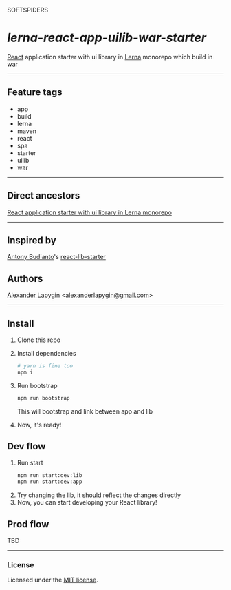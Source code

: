 SOFTSPIDERS

# *lerna-react-app-uilib-war-starter*

[React](https://reactjs.org/) application starter with ui library in [Lerna](https://lerna.js.org/) monorepo which build
in war

---

## Feature tags

- app
- build
- lerna
- maven
- react
- spa
- starter
- uilib
- war

---

## Direct ancestors

[React application starter with ui library in Lerna monorepo](https://github.com/softspiders/lerna-react-app-uilib-starter)

---

## Inspired by

[Antony Budianto](https://github.com/antonybudianto)'s [react-lib-starter](https://github.com/antonybudianto/react-lib-starter)

## Authors

[Alexander Lapygin](https://github.com/AlexanderLapygin) <<alexanderlapygin@gmail.com>>

---

## Install
1. Clone this repo
2. Install dependencies
   ```sh
   # yarn is fine too
   npm i
   ```
3. Run bootstrap
   ```sh
   npm run bootstrap
   ```

   This will bootstrap and link between app and lib
4. Now, it's ready!

## Dev flow
1. Run start
   ```sh
   npm run start:dev:lib
   npm run start:dev:app
   ```
2. Try changing the lib, it should reflect the changes directly
3. Now, you can start developing your React library!

## Prod flow

TBD

---

### License

Licensed under the [MIT license](./LICENSE). 


